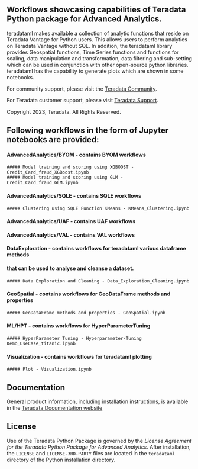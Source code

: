## Workflows showcasing capabilities of Teradata Python package for Advanced Analytics.

teradataml makes available a collection of analytic functions that reside on Teradata Vantage for Python users. This allows users to perform analytics on Teradata Vantage without SQL. In addition, the teradataml library provides Geospatial functions, Time Series functions and functions for scaling, data manipulation and transformation, data filtering and sub-setting which can be used in conjunction with other open-source python libraries.
teradataml has the capability to generate plots which are shown in some notebooks. 

For community support, please visit the [Teradata Community](https://support.teradata.com/community?id=community_forum&sys_id=14fe131e1bf7f304682ca8233a4bcb1d).

For Teradata customer support, please visit [Teradata Support](https://support.teradata.com/csm).

Copyright 2023, Teradata. All Rights Reserved.

## Following workflows in the form of Jupyter notebooks are provided:
#### AdvancedAnalytics/BYOM - contains BYOM workflows
    ##### Model training and scoring using XGBOOST - Credit_Card_fraud_XGBoost.ipynb
    ##### Model training and scoring using GLM - Credit_Card_fraud_GLM.ipynb
#### AdvancedAnalytics/SQLE - contains SQLE workflows
    ##### Clustering using SQLE Function KMeans - KMeans_Clustering.ipynb 
#### AdvancedAnalytics/UAF - contains UAF workflows 
#### AdvancedAnalytics/VAL - contains VAL workflows 

#### DataExploration - contains workflows for teradataml various dataframe methods 
#### that can be used to analyse and cleanse a dataset.
    ##### Data Exploration and Cleaning - Data_Exploration_Cleaning.ipynb

#### GeoSpatial - contains workflows for GeoDataFrame methods and properties
    ##### GeoDataFrame methods and properties - GeoSpatial.ipynb

#### ML/HPT - contains workflows for HyperParameterTuning 
    ##### HyperParameter Tuning - Hyperparameter-Tuning Demo_UseCase_titanic.ipynb 

#### Visualization - contains workflows for teradataml plotting
    ##### Plot - Visualization.ipynb 

## Documentation

General product information, including installation instructions, is available in the [Teradata Documentation website](https://docs.teradata.com/search/documents?query=package+python+-lake&filters=category~%2522Programming+Reference%2522_%2522User+Guide%2522*prodname~%2522Teradata+Package+for+Python%2522_%2522Teradata+Python+Package%2522&sort=last_update&virtual-field=title_only&content-lang=)

## License

Use of the Teradata Python Package is governed by the *License Agreement for the Teradata Python Package for Advanced Analytics*. 
After installation, the `LICENSE` and `LICENSE-3RD-PARTY` files are located in the `teradataml` directory of the Python installation directory.
